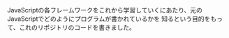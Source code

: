 JavaScriptの各フレームワークをこれから学習していくにあたり、元のJavaScriptでどのようにプログラムが書かれているかを
知るという目的をもって、これのリポジトリのコードを書きました。
